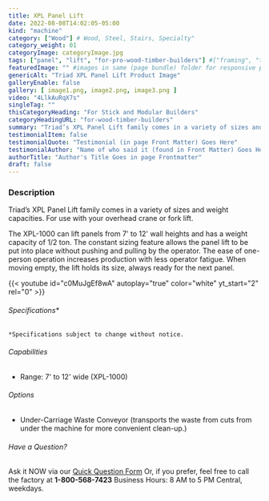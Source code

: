 ```yaml
---
title: XPL Panel Lift
date: 2022-08-08T14:02:05-05:00
kind: "machine"
category: ["Wood"] # Wood, Steel, Stairs, Specialty"
category_weight: 01
categoryImage: categoryImage.jpg
tags: ["panel", "lift", "for-pro-wood-timber-builders"] #["framing", "table", "mobile", "stick-builder" "shed-builder"]
featuredImage: "" #images in same (page bundle) folder for responsive processing
genericAlt: "Triad XPL Panel Lift Product Image"
galleryEnable: false
gallery: [ image1.png, image2.png, image3.png ]
video: "4LlkAuRqX7s"
singleTag: ""
thisCategoryHeading: "For Stick and Modular Builders"
categoryHeadingURL: "for-wood-timber-builders"
summary: "Triad’s XPL Panel Lift family comes in a variety of sizes and weight capacities. For use with your overhead crane or fork lift."
testimonialItem: false
testimonialQuote: "Testimonial (in page Front Matter) Goes Here"
testimonialAuthor: "Name of who said it (found in Front Matter) Goes Here"
authorTitle: "Author's Title Goes in page Frontmatter"
draft: false
---
```


### Description

Triad’s XPL Panel Lift family comes in a variety of sizes and weight capacities. For use with your overhead crane or fork lift.

The XPL-1000 can lift panels from 7' to 12' wall heights and has a weight capacity of 1/2 ton. The constant sizing feature allows the panel lift to be put into place without pushing and pulling by the operator. The ease of one-person operation increases production with less operator fatigue. When moving empty, the lift holds its size, always ready for the next panel.

{{< youtube id="c0MuJgEf8wA" autoplay="true" color="white" yt_start="2" rel="0" >}}

###### Specifications*

`*Specifications subject to change without notice.`

###### Capabilities

- Range: 7' to 12' wide (XPL-1000)

###### Options

- Under-Carriage Waste Conveyor (transports the waste from cuts from under the machine for more convenient clean-up.)

###### Have a Question?

Ask it NOW via our [Quick Question Form](#qq)
Or, if you prefer, feel free to call the factory at **1-800-568-7423** Business Hours: 8 AM to 5 PM Central, weekdays.

